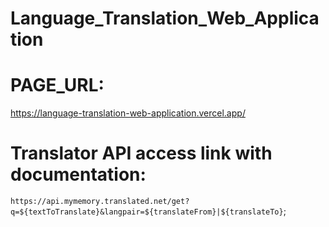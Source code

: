 # Language_Translation_Web_Application


# PAGE_URL: 
https://language-translation-web-application.vercel.app/

# Translator API access link with documentation:
`https://api.mymemory.translated.net/get?q=${textToTranslate}&langpair=${translateFrom}|${translateTo}`;
